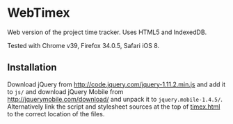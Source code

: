 WebTimex
========

Web version of the project time tracker. Uses HTML5 and IndexedDB.

Tested with Chrome v39, Firefox 34.0.5, Safari iOS 8.

Installation
------------

Download jQuery from http://code.jquery.com/jquery-1.11.2.min.js and add it to `js/` and
download jQuery Mobile from http://jquerymobile.com/download/ and unpack it to `jquery.mobile-1.4.5/`. 
Alternatively link the script and stylesheet sources at the top of [timex.html](timex.html) to the correct location of the files.
